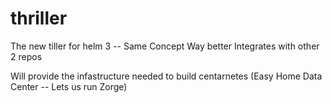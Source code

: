 # thriller
The new tiller for helm 3 -- Same Concept Way better 
Integrates with other 2 repos

Will provide the infastructure needed to build centarnetes (Easy Home Data Center -- Lets us run Zorge)

